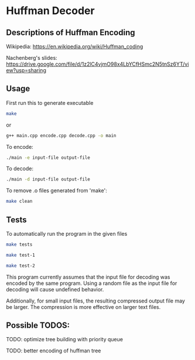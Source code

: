 # Huffman Decoder

## Descriptions of Huffman Encoding

Wikipedia: https://en.wikipedia.org/wiki/Huffman_coding

Nachenberg's slides: https://drive.google.com/file/d/1z2lC4vjmO98x4LbYCfHSmc2N5tnSz6YT/view?usp=sharing

## Usage

First run this to generate executable
```bash
make
```
or
```bash
g++ main.cpp encode.cpp decode.cpp -o main
```


To encode:
```bash
./main -e input-file output-file
```

To decode:
```bash
./main -d input-file output-file
```


To remove .o files generated from 'make':
```bash
make clean
```


## Tests 
To automatically run the program in the given files
```bash
make tests
```
```bash
make test-1
```
```bash
make test-2
```

This program currently assumes that the input file for decoding
was encoded by the same program. Using a random file as the input file
for decoding will cause undefined behavior.

Additionally, for small input files, the resulting compressed output 
file may be larger. The compression is more effective on 
larger text files. 

## Possible TODOS:

TODO: optimize tree building with priority queue

TODO: better encoding of huffman tree

